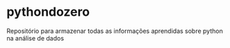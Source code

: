 # pythondozero
Repositório para armazenar todas as informações aprendidas sobre python na análise de dados
